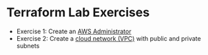 # Terraform Lab Exercises

* Exercise 1:  Create an [AWS Administrator](create-administrator.md)
* Exercise 2:  Create a [cloud network (VPC)](create-vpc.md) with public and private subnets
